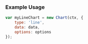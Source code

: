 ### Example Usage
```javascript
var myLineChart = new Chart(ctx, {
    type: 'line',
    data: data,
    options: options
});
```